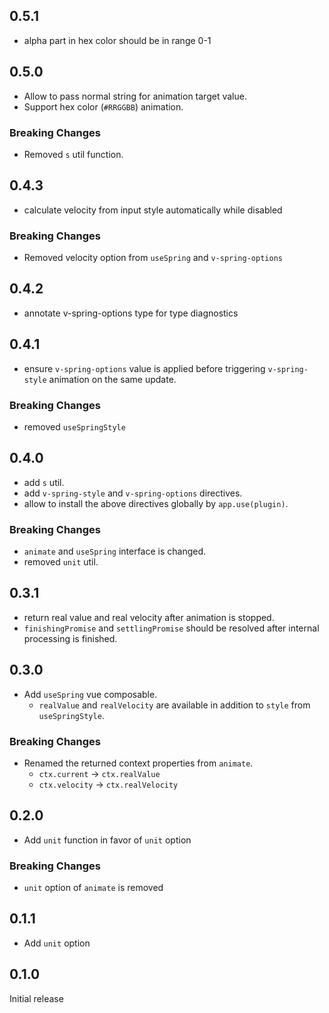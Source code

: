 ## 0.5.1

- alpha part in hex color should be in range 0-1

## 0.5.0

- Allow to pass normal string for animation target value.
- Support hex color (`#RRGGBB`) animation.

### Breaking Changes

- Removed `s` util function.

## 0.4.3

- calculate velocity from input style automatically while disabled

### Breaking Changes

- Removed velocity option from `useSpring` and `v-spring-options`

## 0.4.2

- annotate v-spring-options type for type diagnostics

## 0.4.1

- ensure `v-spring-options` value is applied before triggering `v-spring-style` animation on the same update.

### Breaking Changes

- removed `useSpringStyle`

## 0.4.0

- add `s` util.
- add `v-spring-style` and `v-spring-options` directives.
- allow to install the above directives globally by `app.use(plugin)`.

### Breaking Changes

- `animate` and `useSpring` interface is changed.
- removed `unit` util.

## 0.3.1

- return real value and real velocity after animation is stopped.
- `finishingPromise` and `settlingPromise` should be resolved after internal processing is finished.

## 0.3.0

- Add `useSpring` vue composable.
  - `realValue` and `realVelocity` are available in addition to `style` from `useSpringStyle`.

### Breaking Changes

- Renamed the returned context properties from `animate`.
  - `ctx.current` -> `ctx.realValue`
  - `ctx.velocity` -> `ctx.realVelocity`

## 0.2.0

- Add `unit` function in favor of `unit` option

### Breaking Changes

- `unit` option of `animate` is removed

## 0.1.1

- Add `unit` option

## 0.1.0

Initial release
